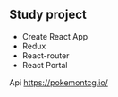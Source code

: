 ## Study project

- Create React App
- Redux
- React-router
- React Portal

Api https://pokemontcg.io/
